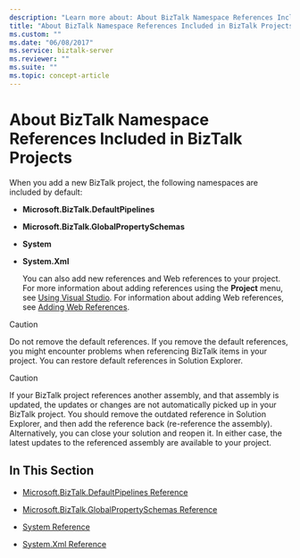 ```yaml
---
description: "Learn more about: About BizTalk Namespace References Included in BizTalk Projects"
title: "About BizTalk Namespace References Included in BizTalk Projects"
ms.custom: ""
ms.date: "06/08/2017"
ms.service: biztalk-server
ms.reviewer: ""
ms.suite: ""
ms.topic: concept-article
---
```

# About BizTalk Namespace References Included in BizTalk Projects
When you add a new BizTalk project, the following namespaces are included by default:  
  
- **Microsoft.BizTalk.DefaultPipelines**  
  
- **Microsoft.BizTalk.GlobalPropertySchemas**  
  
- **System**  
  
- **System.Xml**  
  
  You can also add new references and Web references to your project. For more information about adding references using the **Project** menu, see [Using Visual Studio](../core/using-visual-studio.md). For information about adding Web references, see [Adding Web References](../core/adding-web-references.md).  
  
> [!CAUTION]
>  Do not remove the default references. If you remove the default references, you might encounter problems when referencing BizTalk items in your project. You can restore default references in Solution Explorer.  
  
> [!CAUTION]
>  If your BizTalk project references another assembly, and that assembly is updated, the updates or changes are not automatically picked up in your BizTalk project. You should remove the outdated reference in Solution Explorer, and then add the reference back (re-reference the assembly). Alternatively, you can close your solution and reopen it. In either case, the latest updates to the referenced assembly are available to your project.  
  
## In This Section  
  
-   [Microsoft.BizTalk.DefaultPipelines Reference](../core/microsoft-biztalk-defaultpipelines-reference.md)  
  
-   [Microsoft.BizTalk.GlobalPropertySchemas Reference](../core/microsoft-biztalk-globalpropertyschemas-reference.md)  
  
-   [System Reference](../core/system-reference.md)  
  
-   [System.Xml Reference](../core/system-xml-reference.md)
